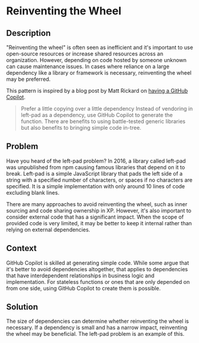 # Reinventing the Wheel

## Description

"Reinventing the wheel" is often seen as inefficient and it's important to use open-source resources or increase shared resources across an organization.
However, depending on code hosted by someone unknown can cause maintenance issues.
In cases where reliance on a large dependency like a library or framework is necessary, reinventing the wheel may be preferred.

This pattern is inspired by a blog post by Matt Rickard on [having a GitHub Copilot](https://matt-rickard.com/having-a-copilot).

> Prefer a little copying over a little dependency
> Instead of vendoring in left-pad as a dependency, use GitHub Copilot to generate the function.
There are benefits to using battle-tested generic libraries but also benefits to bringing simple code in-tree.

## Problem

Have you heard of the left-pad problem?
In 2016, a library called left-pad was unpublished from npm causing famous libraries that depend on it to break.
Left-pad is a simple JavaScript library that pads the left side of a string with a specified number of characters, or spaces if no characters are specified.
It is a simple implementation with only around 10 lines of code excluding blank lines.

There are many approaches to avoid reinventing the wheel, such as inner sourcing and code sharing ownership in XP.
However, it's also important to consider external code that has a significant impact.
When the scope of provided code is very limited, it may be better to keep it internal rather than relying on external dependencies.

## Context

GitHub Copilot is skilled at generating simple code.
While some argue that it's better to avoid dependencies altogether, that applies to dependencies that have interdependent relationships in business logic and implementation.
For stateless functions or ones that are only depended on from one side, using GitHub Copilot to create them is possible.

## Solution

The size of dependencies can determine whether reinventing the wheel is necessary.
If a dependency is small and has a narrow impact, reinventing the wheel may be beneficial.
The left-pad problem is an example of this.
